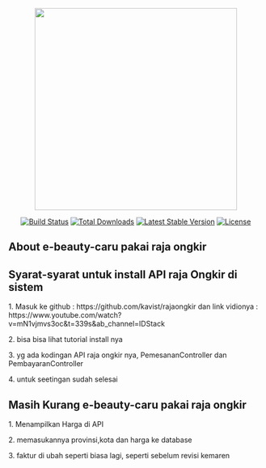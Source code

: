 <p align="center"><a href="https://laravel.com" target="_blank"><img src="https://raw.githubusercontent.com/laravel/art/master/logo-lockup/5%20SVG/2%20CMYK/1%20Full%20Color/laravel-logolockup-cmyk-red.svg" width="400"></a></p>

<p align="center">
<a href="https://travis-ci.org/laravel/framework"><img src="https://travis-ci.org/laravel/framework.svg" alt="Build Status"></a>
<a href="https://packagist.org/packages/laravel/framework"><img src="https://img.shields.io/packagist/dt/laravel/framework" alt="Total Downloads"></a>
<a href="https://packagist.org/packages/laravel/framework"><img src="https://img.shields.io/packagist/v/laravel/framework" alt="Latest Stable Version"></a>
<a href="https://packagist.org/packages/laravel/framework"><img src="https://img.shields.io/packagist/l/laravel/framework" alt="License"></a>
</p>

## About e-beauty-caru pakai raja ongkir

<p> <h2> Syarat-syarat untuk install API raja Ongkir di sistem </h2> </p>
<p> 1. Masuk ke github : https://github.com/kavist/rajaongkir dan link vidionya : https://www.youtube.com/watch?v=mN1vjmvs3oc&t=339s&ab_channel=IDStack  </p>
<p> 2. bisa bisa lihat tutorial install nya </p>
<p> 3. yg ada kodingan API raja ongkir nya, PemesananController dan PembayaranController </p>
<p> 4. untuk seetingan sudah selesai </p>

## Masih Kurang e-beauty-caru pakai raja ongkir

<p> 1. Menampilkan Harga di API </p>
<p> 2. memasukannya provinsi,kota dan harga ke database </p>
<p> 3. faktur di ubah seperti biasa lagi, seperti sebelum revisi kemaren </p>
